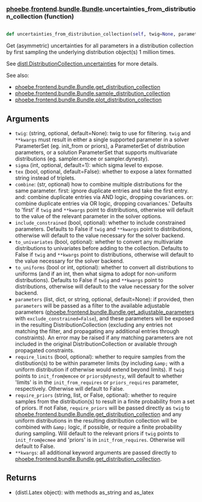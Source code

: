 ### [phoebe](phoebe.md).[frontend](phoebe.frontend.md).[bundle](phoebe.frontend.bundle.md).[Bundle](phoebe.frontend.bundle.Bundle.md).uncertainties_from_distribution_collection (function)


```py

def uncertainties_from_distribution_collection(self, twig=None, parameters=None, sigma=1, tex=False, **kwargs)

```



Get (asymmetric) uncertainties for all parameters in a distribution collection
by first sampling the underlying distribution object(s) 1 million times.

See [distl.DistributionCollection.uncertainties](https://distl.readthedocs.io/en/latest/api/DistributionCollection.uncertainties/)
for more details.

See also:
* [phoebe.frontend.bundle.Bundle.get_distribution_collection](phoebe.frontend.bundle.Bundle.get_distribution_collection.md)
* [phoebe.frontend.bundle.Bundle.sample_distribution_collection](phoebe.frontend.bundle.Bundle.sample_distribution_collection.md)
* [phoebe.frontend.bundle.Bundle.plot_distribution_collection](phoebe.frontend.bundle.Bundle.plot_distribution_collection.md)

Arguments
-----------
* `twig`: (string, optional, default=None): twig to use for filtering.
    `twig` and `**kwargs` must result in either a single supported
    parameter in a solver ParameterSet (eg. init_from or priors),
    a ParameterSet of distribution parameters, or a solution ParameterSet
    that supports multivariate distributions (eg. sampler.emcee or sampler.dynesty).
* `sigma` (int, optional, default=1): which sigma level to expose.
* `tex` (bool, optional, default=False): whether to expose a latex
    formatted string instead of triplets.
* `combine`: (str, optional) how to combine multiple distributions for the same parameter.
    first: ignore duplicate entries and take the first entry.
    and: combine duplicate entries via AND logic, dropping covariances.
    or: combine duplicate entries via OR logic, dropping covariances.'
    Defaults to 'first' if `twig` and `**kwargs` point to distributions,
    otherwise will default to the value of the relevant parameter in the
    solver options.
* `include_constrained` (bool, optional): whether to
    include constrained parameters.  Defaults to False if `twig` and
    `**kwargs` point to distributions, otherwise will default to the
    value necessary for the solver backend.
* `to_univariates` (bool, optional): whether to convert any multivariate
    distributions to univariates before adding to the collection.  Defaults
    to False if `twig` and `**kwargs` point to distributions, otherwise
    will default to the value necessary for the solver backend.
* `to_uniforms` (bool or int, optional): whether to convert all distributions
    to uniforms (and if an int, then what sigma to adopt for non-uniform
    distributions).  Defaults to False if `twig` and `**kwargs` point to
    distributions, otherwise will default to the value necessary for the
    solver backend.
* `parameters` (list, dict, or string, optional, default=None): if provided,
    then `parameters` will be passed as a filter to the available adjustable
    parameters ([phoebe.frontend.bundle.Bundle.get_adjustable_parameters](phoebe.frontend.bundle.Bundle.get_adjustable_parameters.md)
    with `exclude_constrained=False`), and these parameters will be exposed
    in the resulting DistributionCollection (excluding any entries not
    matching the filter, and propagating any additional entries through
    constraints).  An error may be raised if any matching parameters
    are not included in the original DistributionCollection or available
    through propagated constraints.
* `require_limits` (bool, optional): whether to
    require samples from the distibution(s) to be within parameter limits
    (by including `&amp;` with a uniform distribution if otherwise would extend
    beyond limits).  If `twig` points to `init_from@emcee` or `priors@dynesty`,
    will default to whether 'limits' is in the `init_from_requires` or `priors_requires`
    parameter, respectively.  Otherwise will default to False.
* `require_priors` (string, list, or False, optional): whether to
    require samples from the distribution(s) to result in a finite
    probability from a set of priors.  If not False, `require_priors`
    will be passed directly as `twig` to [phoebe.frontend.bundle.Bundle.get_distribution_collection](phoebe.frontend.bundle.Bundle.get_distribution_collection.md)
    and any uniform distributions in the resulting distribution collection
    will be combined with `&amp;` logic, if possible, or require a finite
    probability during sampling.  Will default to the relevant
    priors if `twig` points to `init_from@ecmee` and 'priors' is
    in `init_from_requires`.  Otherwise will default to False.
* `**kwargs`: all additional keyword arguments are passed directly to
    [phoebe.frontend.bundle.Bundle.get_distribution_collection](phoebe.frontend.bundle.Bundle.get_distribution_collection.md).

Returns
----------
* (distl.Latex object): with methods as_string and as_latex

